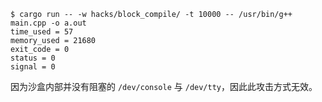 ```shell
$ cargo run -- -w hacks/block_compile/ -t 10000 -- /usr/bin/g++ main.cpp -o a.out
time_used = 57
memory_used = 21680
exit_code = 0
status = 0
signal = 0
```

因为沙盒内部并没有阻塞的 `/dev/console` 与 `/dev/tty`，因此此攻击方式无效。
